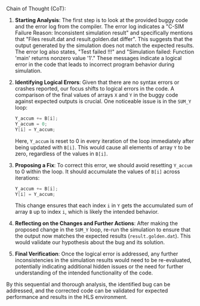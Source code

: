 Chain of Thought (CoT):

1. **Starting Analysis**: The first step is to look at the provided buggy code and the error log from the compiler. The error log indicates a "C-SIM Failure Reason: Inconsistent simulation result" and specifically mentions that "Files result.dat and result.golden.dat differ". This suggests that the output generated by the simulation does not match the expected results. The error log also states, "Test failed !!!" and "Simulation failed: Function 'main' returns nonzero value '1'." These messages indicate a logical error in the code that leads to incorrect program behavior during simulation.

2. **Identifying Logical Errors**: Given that there are no syntax errors or crashes reported, our focus shifts to logical errors in the code. A comparison of the final values of arrays `X` and `Y` in the buggy code against expected outputs is crucial. One noticeable issue is in the `SUM_Y` loop:
   ```cpp
   Y_accum += B[i];
   Y_accum = 0;
   Y[i] = Y_accum;
   ```
   Here, `Y_accum` is reset to 0 in every iteration of the loop immediately after being updated with `B[i]`. This would cause all elements of array `Y` to be zero, regardless of the values in `B[i]`.

3. **Proposing a Fix**: To correct this error, we should avoid resetting `Y_accum` to 0 within the loop. It should accumulate the values of `B[i]` across iterations:
   ```cpp
   Y_accum += B[i];
   Y[i] = Y_accum;
   ```
   This change ensures that each index `i` in `Y` gets the accumulated sum of array `B` up to index `i`, which is likely the intended behavior.

4. **Reflecting on the Changes and Further Actions**: After making the proposed change in the `SUM_Y` loop, re-run the simulation to ensure that the output now matches the expected results (`result.golden.dat`). This would validate our hypothesis about the bug and its solution.

5. **Final Verification**: Once the logical error is addressed, any further inconsistencies in the simulation results would need to be re-evaluated, potentially indicating additional hidden issues or the need for further understanding of the intended functionality of the code.

By this sequential and thorough analysis, the identified bug can be addressed, and the corrected code can be validated for expected performance and results in the HLS environment.
